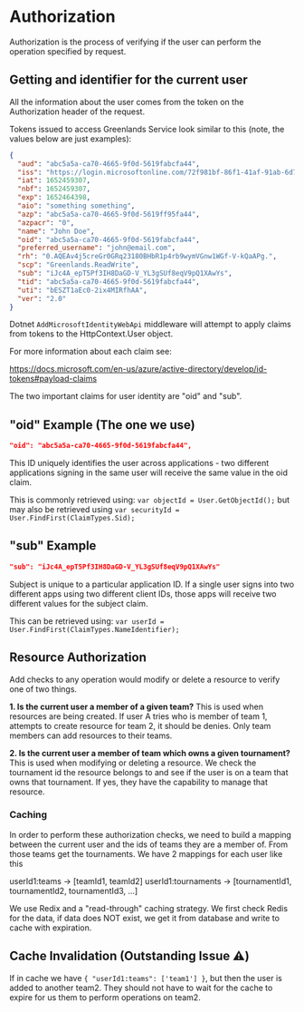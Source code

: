 # Authorization

Authorization is the process of verifying if the user can perform the operation specified by request.


## Getting and identifier for the current user

All the information about the user comes from the token on the Authorization header of the request.

Tokens issued to access Greenlands Service look similar to this (note, the values below are just examples):


```json
{
  "aud": "abc5a5a-ca70-4665-9f0d-5619fabcfa44",
  "iss": "https://login.microsoftonline.com/72f981bf-86f1-41af-91ab-6d7cd01abc47/v2.0",
  "iat": 1652459307,
  "nbf": 1652459307,
  "exp": 1652464398,
  "aio": "something something",
  "azp": "abc5a5a-ca70-4665-9f0d-5619ff95fa44",
  "azpacr": "0",
  "name": "John Doe",
  "oid": "abc5a5a-ca70-4665-9f0d-5619fabcfa44",
  "preferred_username": "john@email.com",
  "rh": "0.AQEAv4j5creGr0GRq23180BHbR1p4rb9wymVGnw1WGf-V-kQaAPg.",
  "scp": "Greenlands.ReadWrite",
  "sub": "iJc4A_epT5Pf3IH8DaGD-V_YL3gSUf8eqV9pQ1XAwYs",
  "tid": "abc5a5a-ca70-4665-9f0d-5619fabcfa44",
  "uti": "bESZT1aEc0-2ix4MIRfhAA",
  "ver": "2.0"
}
```

Dotnet `AddMicrosoftIdentityWebApi` middleware will attempt to apply claims from tokens to the HttpContext.User object.

For more information about each claim see:

https://docs.microsoft.com/en-us/azure/active-directory/develop/id-tokens#payload-claims

The two important claims for user identity are "oid" and "sub".


## "oid" Example (The one we use)

```json
"oid": "abc5a5a-ca70-4665-9f0d-5619fabcfa44",
```

This ID uniquely identifies the user across applications - two different applications signing in the same user will receive the same value in the oid claim.

This is commonly retrieved using: `var objectId = User.GetObjectId();` but may also be retrieved using `var securityId = User.FindFirst(ClaimTypes.Sid);`


## "sub" Example

```json
"sub": "iJc4A_epT5Pf3IH8DaGD-V_YL3gSUf8eqV9pQ1XAwYs"
```

Subject is unique to a particular application ID. If a single user signs into two different apps using two different client IDs, those apps will receive two different values for the subject claim.

This can be retrieved using: `var userId = User.FindFirst(ClaimTypes.NameIdentifier);`


## Resource Authorization

Add checks to any operation would modify or delete a resource to verify one of two things.

**1. Is the current user a member of a given team?**
   This is used when resources are being created. If user A tries who is member of team 1, attempts to create resource for team 2, it should be denies. Only team members can add resources to their teams.

**2. Is the current user a member of team which owns a given tournament?**
   This is used when modifying or deleting a resource. We check the tournament id the resource belongs to and see if the user is on a team that owns that tournament.
  If yes, they have the capability to manage that resource.


### Caching

In order to perform these authorization checks, we need to build a mapping between the current user and the ids of teams they are a member of. From those teams get the tournaments. We have 2 mappings for each user like this

userId1:teams -> [teamId1, teamId2]
userId1:tournaments -> [tournamentId1, tournamentId2, tournamentId3, ...]

We use Redix and a "read-through" caching strategy. We first check Redis for the data, if data does NOT exist, we get it from database and write to cache with expiration.


## Cache Invalidation (Outstanding Issue ⚠️)

If in cache we have `{ "userId1:teams": ['team1'] }`, but then the user is added to another team2. They should not have to wait for the cache to expire for us them to perform operations on team2.

